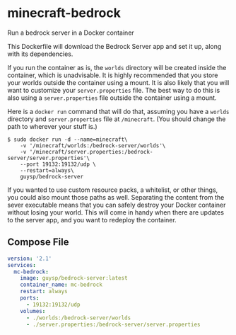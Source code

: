 # minecraft-bedrock

Run a bedrock server in a Docker container

This Dockerfile will download the Bedrock Server app and set it up, along with its dependencies.

If you run the container as is, the `worlds` directory will be created inside the container, which is unadvisable. It is highly recommended that you store your worlds outside the container using a mount. It is also likely that you will want to customize your `server.properties` file. The best way to do this is also using a `server.properties` file outside the container using a mount.

Here is a `docker run` command that will do that, assuming you have a `worlds` directory and `server.properties` file at `/minecraft`. (You should change the path to wherever your stuff is.)

```text
$ sudo docker run -d --name=minecraft\
    -v '/minecraft/worlds:/bedrock-server/worlds'\
    -v '/minecraft/server.properties:/bedrock-server/server.properties'\
    --port 19132:19132/udp \
    --restart=always\
    guysp/bedrock-server
```

If you wanted to use custom resource packs, a whitelist, or other things, you could also mount those paths as well. Separating the content from the sever executable means that you can safely destroy your Docker container without losing your world. This will come in handy when there are updates to the server app, and you want to redeploy the container.

## Compose File

```yaml
version: '2.1'
services:
  mc-bedrock:
    image: guysp/bedrock-server:latest
    container_name: mc-bedrock
    restart: always
    ports:
      - 19132:19132/udp
    volumes:
      - ./worlds:/bedrock-server/worlds
      - ./server.properties:/bedrock-server/server.properties
```